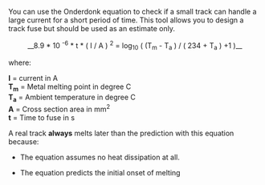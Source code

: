 You can use the Onderdonk equation to check if a small track can handle a large current for a short period of time.
This tool allows you to design a track fuse but should be used as an estimate only.

<center>__8.9 * 10 <sup>-6</sup> * t * ( I / A ) <sup>2</sup>  = log<sub>10</sub> ( (T<sub>m</sub> - T<sub>a</sub> ) / ( 234 + T<sub>a</sub>  ) +1 )__</center>

where: 

__I__ = current in A  
__T<sub>m</sub>__ = Metal melting point in degree C  
__T<sub>a</sub>__ = Ambient temperature in degree C  
__A__ = Cross section area in mm<sup>2</sup>  
__t__ = Time to fuse in s



A real track __always__ melts later than the prediction with this equation because:

- The equation assumes no heat dissipation at all.

- The equation predicts the initial onset of melting